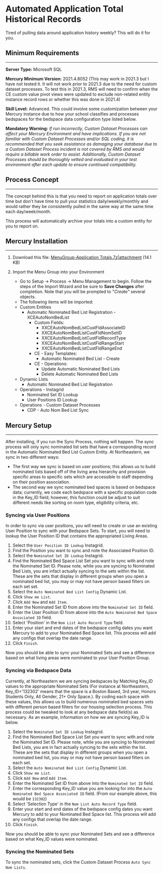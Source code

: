 # Automated Application Total Historical Records
Tired of pulling data around application history weekly? This will do it for you.

## Minimum Requirements
***
**Server Type:** Microsoft SQL

**Mercury Minimum Version:** 2021.4.8052 (This may work in 2021.3 but I have not tested it. It will not work prior to 2021.3 due to the need for custom dataset processes. To test this in 2021.3, RMS will need to confirm when the CE custom value pivot views were updated to exclude non-related entity instance record rows or whether this was done in 2021.4)

**Skill Level:** Advanced. This could involve some customization between your Mercury instance due to how your school classifies and processes bedspaces for the bedspace data configuration type listed below.

**Mandatory Warning:**  *If run incorrectly, Custom Dataset Processes can affect your Mercury Environment and have implications. If you are not familiar with Custom Dataset Processes and/or SQL coding, it is recommended that you seek assistance as damaging your database due to a Custom Dataset Process incident is not covered by RMS and would require a billable work order to assist. Additionally, Custom Dataset Processes should be thoroughly vetted and evaluated in your test environment after each update to ensure continued compatibility.*

## Process Concept
***
The concept behind this is that you need to report on application totals over time but don't have time to pull your statistics daily/weekly/monthly and would rather they be consistently pulled in the same way at the same time each day/week/month.

This process will automatically archive your totals into a custom entity for you to report on.

## Mercury Installation
***

1. Download this file: [MenuGroup-Application Totals.7z|attachment](assets/MenuGroup-Application%20Totals.7z) (14.1 KB)

1. Import the Menu Group into your Environment
   * Go to Setup -> Process -> Menu Management to begin. Follow the steps of the Import Wizard and be sure to **Save Changes** after completion. Note that you will be prompted to "*Create"* several objects.
   * The following items will be imported:
    * Custom Entities
      * Automatic Nominated Bed List Registration - XCEAutoNomBedList
        * Custom Fields:
          * XXCEAutoNomBedListCustFldAssociateID
          * XXCEAutoNomBedListCustFldNomSetID
          * XXCEAutoNomBedListCustFldRecordType
          * XXCEAutoNomBedListCustFldRangeStart
          * XXCEAutoNomBedListCustFldRangeEnd
        * CE - Easy Templates:
          * Automatic Nominated Bed List - Create
        * CE - Operations:
          * Update Automatic Nominated Bed Lists
          * Delete Automatic Nominated Bed Lists
    * Dynamic Lists
      * Automatic Nominated Bed List Registration
    * Operations - Instagrid
      * Nominated Set ID Lookup
      * User Positions ID Lookup
    * Operations - Custom Dataset Processes
      * CDP - Auto Nom Bed List Sync



## Mercury Setup
***
After installing, if you run the Sync Process, nothing will happen. The sync process will only sync nominated list sets that have a corresponding record in the Automatic Nominated Bed List Custom Entity. At Northeastern, we sync in two different ways:
* The first way we sync is based on user positions; this allows us to build nominated lists based off of the living area hierarchy and provision specific areas to specific sets which are accessible to staff depending on their position association.
* The second way we sync nominated bed spaces is based on bedspace data; currently, we code each bedspace with a specific population code in the Key_ID field; however, this function could be adjust to suit different needs like sorting on room type, eligibility criteria, etc.

### Syncing via User Positions
In order to sync via user positions, you will need to create or use an existing User Position to sync with your Bedspace Sets. To start, you will need to lookup the User Position ID that contains the appropriated Living Areas.
1. Select the `User Position ID Lookup` Instagrid.
1. Find the Position you want to sync and note the Associated Position ID.
1. Select the `Nominated Set ID Lookup` Instagrid.
1. Find the Nominated Bed Space List Set you want to sync with and note the Nominated Set ID. Please note, while you are syncing to Nominated Bed Lists, you are infact actually syncing to the sets within the list. These are the sets that display in different groups when you open a nominated bed list, you may or may not have person based filters on each set set.
1. Select the `Auto Nominated Bed List Config` Dynamic List.
1. Click `Show me List`.
1. Click `Add New` and `Add Item`.
1. Enter the Nominated Set ID from above into the `Nominated Set ID` field.
1. Enter the User Position ID from above into the `Auto Nominated Bed Space Associated ID` field.
1. Select 'Position' in the `Nom List Auto Record Type` field.
1. Enter your start and end dates of the bedspace config dates you want Mercury to add to your Nominated Bed Space list. This process will add any configs that overlap the date range.
1. Click `Finish`.

Now you should be able to sync your Nominated Sets and see a difference based on what living areas were nominated to your User Position Group.

### Syncing via Bedspace Data
Currently, at Northeastern we are syncing bedspaces by Matching Key_ID values to the appropriate Nominated Sets (For instance at Northeastern, Key_ID='132302' means that the space is a Boston Based, 3rd year, Honors Students Only, All Gender, 21+ Only Space.). By coding each space with these values, this allows us to build numerous nominated bed spaces sets with different person based filters for our housing selection process. This process could be tweaked to look at any bedspace data field(s) as necessary. As an example, information on how we are syncing Key_ID is below.
1. Select the `Nominated Set ID Lookup` Instagrid.
1. Find the Nominated Bed Space List Set you want to sync with and note the Nominated Set ID. Please note, while you are syncing to Nominated Bed Lists, you are in fact actually syncing to the sets within the list. These are the sets that display in different groups when you open a nominated bed list, you may or may not have person based filters on each set.
1. Select the `Auto Nominated Bed List Config` Dynamic List.
1. Click `Show me List`.
1. Click `Add New` and `Add Item`.
1. Enter the Nominated Set ID from above into the `Nominated Set ID` field.
1. Enter the corresponding Key_ID value you are looking for into the `Auto Nominated Bed Space Associated ID` field. (From our example above, this would be `132302`)
1. Select 'Selection Type' in the `Nom List Auto Record Type` field.
1. Enter your start and end dates of the bedspace config dates you want Mercury to add to your Nominated Bed Space list. This process will add any configs that overlap the date range.
1. Click `Finish`.

Now you should be able to sync your Nominated Sets and see a difference based on what Key_ID values were nominated.

### Syncing the Nominated Sets
To sync the nominated sets, click the Custom Dataset Process `Auto Sync Nom Lists`.
